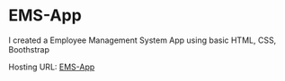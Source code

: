 # EMS-App

I created a Employee Management System App using basic HTML, CSS, Boothstrap

Hosting URL: [EMS-App](https://fab-gaurav.github.io/EMS-App/)
